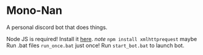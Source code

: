 # Mono-Nan
A personal discord bot that does things.

Node JS is required!
Install it [here](https://nodejs.org/en/).
*note*
``npm install xmlhttprequest``
maybe
Run .bat files ``run_once.bat`` just once!
Run ``start_bot.bat`` to launch bot.

